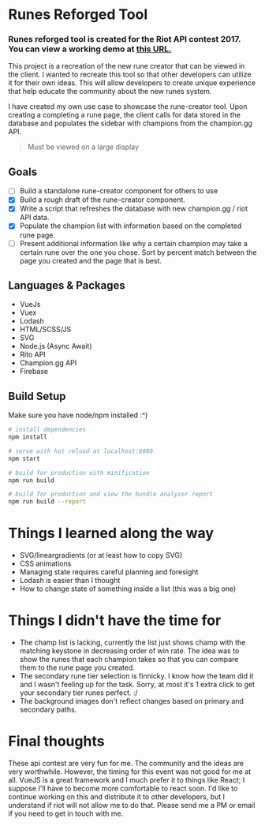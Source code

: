# Runes Reforged Tool

### Runes reforged tool is created for the Riot API contest 2017. You can view a working demo at [this URL.](https://runesreforged-87f0f.firebaseapp.com/)

This project is a recreation of the new rune creator that can be viewed in the client. I wanted to recreate this tool so that other developers can utilize it for their own ideas. This will allow developers to create unique experience that help educate the community about the new runes system.

I have created my own use case to showcase the rune-creator tool. Upon creating a completing a rune page, the client calls for data stored in the database and populates the sidebar with champions from the champion.gg API.

> Must be viewed on a large display

## Goals

- [ ] Build a standalone rune-creator component for others to use
- [x] Build a rough draft of the rune-creator component.
- [x] Write a script that refreshes the database with new champion.gg / riot API data.
- [x] Populate the champion list with information based on the completed rune page.
- [ ] Present additional information like why a certain champion may take a certain rune over the one you chose. Sort by percent match between the page you created and the page that is best.

## Languages & Packages

- VueJs
- Vuex
- Lodash
- HTML/SCSS/JS
- SVG
- Node.js (Async Await)
- Rito API
- Champion.gg API
- Firebase


## Build Setup
Make sure you have node/npm installed :^)

``` bash
# install dependencies
npm install

# serve with hot reload at localhost:8080
npm start

# build for production with minification
npm run build

# build for production and view the bundle analyzer report
npm run build --report
```

# Things I learned along the way
* SVG/lineargradients (or at least how to copy SVG)
* CSS animations
* Managing state requires careful planning and foresight
* Lodash is easier than I thought
* How to change state of something inside a list (this was a big one)

# Things I didn't have the time for
* The champ list is lacking, currently the list just shows champ with the matching keystone in decreasing order of win rate. The idea was to show the runes that each champion takes so that you can compare them to the rune page you created.
* The secondary rune tier selection is finnicky. I know how the team did it and I wasn't feeling up for the task. Sorry, at most it's 1 extra click to get your secondary tier runes perfect. :/
* The background images don't reflect changes based on primary and secondary paths.

# Final thoughts
These api contest are very fun for me. The community and the ideas are very worthwhile. However, the timing for this event was not good for me at all. VueJS is a great framework and I much prefer it to things like React; I suppose I'll have to become more comfortable to react soon. I'd like to continue working on this and distribute it to other developers, but I understand if riot will not allow me to do that. Please send me a PM or email if you need to get in touch with me.
